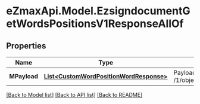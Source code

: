
# eZmaxApi.Model.EzsigndocumentGetWordsPositionsV1ResponseAllOf

## Properties

Name | Type | Description | Notes
------------ | ------------- | ------------- | -------------
**MPayload** | [**List&lt;CustomWordPositionWordResponse&gt;**](CustomWordPositionWordResponse.md) | Payload for POST /1/object/ezsigndocument/{pkiEzsigndocumentID}/getWordsPositions | 

[[Back to Model list]](../README.md#documentation-for-models)
[[Back to API list]](../README.md#documentation-for-api-endpoints)
[[Back to README]](../README.md)

